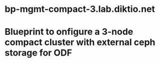 # bp-mgmt-compact-3.lab.diktio.net

# Blueprint to onfigure a 3-node compact cluster with external ceph storage for ODF